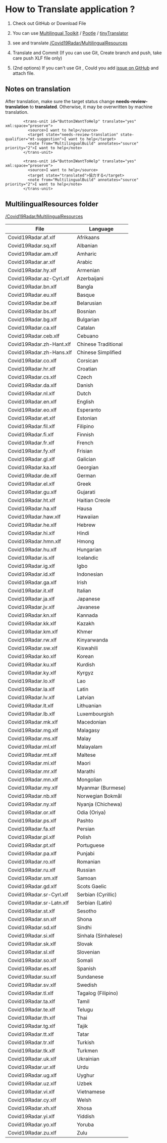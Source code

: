 # How to Translate application ?

1. Check out GitHub or Download File

2. You can use [Multilingual Toolkit](https://developer.microsoft.com/en-us/windows/downloads/multilingual-app-toolkit/) / [Pootle](https://pootle.translatehouse.org/) / [tinyTranslator](https://github.com/martinroob/tiny-translator)
3. see and translate [/Covid19Radar/MultilingualResources](https://github.com/Covid-19Radar/Covid19Radar/tree/master/Covid19Radar/Covid19Radar/MultilingualResources)

4. Translate and Commit (If you can use Git, Create branch and push, take care push XLF file only)

5. (2nd options) If you can't use Git , Could you add [issue on GitHub](https://github.com/Covid-19Radar/Covid19Radar/issues) and attach file.

## Notes on translation

After translation, make sure the target status change **needs-review-translation** to  **translated**.
Otherwise, it may be overwritten by machine translation.

```
        <trans-unit id="ButtonIWantToHelp" translate="yes" xml:space="preserve">
          <source>I want to help</source>
          <target state="needs-review-translation" state-qualifier="mt-suggestion">I want to help</target>
          <note from="MultilingualBuild" annotates="source" priority="2">I want to help</note>
        </trans-unit>
```
```
        <trans-unit id="ButtonIWantToHelp" translate="yes" xml:space="preserve">
          <source>I want to help</source>
          <target state="translated">協力する</target>
          <note from="MultilingualBuild" annotates="source" priority="2">I want to help</note>
        </trans-unit>
```

## MultilingualResources folder

 [/Covid19Radar/MultilingualResources](https://github.com/Covid-19Radar/Covid19Radar/tree/master/Covid19Radar/Covid19Radar/MultilingualResources)

| File  | Language  |
|---|---|
| Covid19Radar.af.xlf | Afrikaans |
| Covid19Radar.sq.xlf | Albanian |
| Covid19Radar.am.xlf | Amharic |
| Covid19Radar.ar.xlf | Arabic |
| Covid19Radar.hy.xlf | Armenian |
| Covid19Radar.az-Cyrl.xlf | Azerbaijani |
| Covid19Radar.bn.xlf | Bangla |
| Covid19Radar.eu.xlf | Basque |
| Covid19Radar.be.xlf | Belarusian |
| Covid19Radar.bs.xlf | Bosnian |
| Covid19Radar.bg.xlf | Bulgarian |
| Covid19Radar.ca.xlf | Catalan	|
| Covid19Radar.ceb.xlf | Cebuano |
| Covid19Radar.zh-Hant.xlf | Chinese Traditional |
| Covid19Radar.zh-Hans.xlf | Chinese Simplified |
| Covid19Radar.co.xlf | Corsican |
| Covid19Radar.hr.xlf | Croatian |
| Covid19Radar.cs.xlf | Czech |
| Covid19Radar.da.xlf | Danish |
| Covid19Radar.nl.xlf | Dutch |
| Covid19Radar.en.xlf | English |
| Covid19Radar.eo.xlf | Esperanto |
| Covid19Radar.et.xlf | Estonian |
| Covid19Radar.fil.xlf | Filipino |
| Covid19Radar.fi.xlf | Finnish |
| Covid19Radar.fr.xlf | French |
| Covid19Radar.fy.xlf | Frisian |
| Covid19Radar.gl.xlf | Galician |
| Covid19Radar.ka.xlf | Georgian |
| Covid19Radar.de.xlf | German |
| Covid19Radar.el.xlf | Greek |
| Covid19Radar.gu.xlf | Gujarati |
| Covid19Radar.ht.xlf | Haitian Creole |
| Covid19Radar.ha.xlf | Hausa |
| Covid19Radar.haw.xlf | Hawaiian |
| Covid19Radar.he.xlf | Hebrew |
| Covid19Radar.hi.xlf | Hindi |
| Covid19Radar.hmn.xlf | Hmong |
| Covid19Radar.hu.xlf | Hungarian |
| Covid19Radar.is.xlf | Icelandic |
| Covid19Radar.ig.xlf | Igbo |
| Covid19Radar.id.xlf | Indonesian |
| Covid19Radar.ga.xlf | Irish |
| Covid19Radar.it.xlf | Italian |
| Covid19Radar.ja.xlf | Japanese |
| Covid19Radar.jv.xlf | Javanese |
| Covid19Radar.kn.xlf | Kannada |
| Covid19Radar.kk.xlf | Kazakh |
| Covid19Radar.km.xlf | Khmer |
| Covid19Radar.rw.xlf | Kinyarwanda |
| Covid19Radar.sw.xlf | Kiswahili |
| Covid19Radar.ko.xlf | Korean |
| Covid19Radar.ku.xlf | Kurdish |
| Covid19Radar.ky.xlf | Kyrgyz |
| Covid19Radar.lo.xlf | Lao |
| Covid19Radar.la.xlf | Latin |
| Covid19Radar.lv.xlf | Latvian |
| Covid19Radar.lt.xlf | Lithuanian |
| Covid19Radar.lb.xlf | Luxembourgish |
| Covid19Radar.mk.xlf | Macedonian |
| Covid19Radar.mg.xlf | Malagasy |
| Covid19Radar.ms.xlf | Malay |
| Covid19Radar.ml.xlf | Malayalam |
| Covid19Radar.mt.xlf | Maltese |
| Covid19Radar.mi.xlf | Maori |
| Covid19Radar.mr.xlf | Marathi |
| Covid19Radar.mn.xlf | Mongolian |
| Covid19Radar.my.xlf | Myanmar (Burmese) |
| Covid19Radar.nb.xlf | Norwegian Bokmål |
| Covid19Radar.ny.xlf | Nyanja (Chichewa) |
| Covid19Radar.or.xlf | Odia (Oriya) |
| Covid19Radar.ps.xlf | Pashto |
| Covid19Radar.fa.xlf | Persian |
| Covid19Radar.pl.xlf | Polish |
| Covid19Radar.pt.xlf | Portuguese |
| Covid19Radar.pa.xlf | Punjabi |
| Covid19Radar.ro.xlf | Romanian |
| Covid19Radar.ru.xlf | Russian |
| Covid19Radar.sm.xlf | Samoan |
| Covid19Radar.gd.xlf | Scots Gaelic |
| Covid19Radar.sr-Cyrl.xlf | Serbian (Cyrillic) |
| Covid19Radar.sr-Latn.xlf | Serbian (Latin) |
| Covid19Radar.st.xlf | Sesotho |
| Covid19Radar.sn.xlf | Shona |
| Covid19Radar.sd.xlf | Sindhi |
| Covid19Radar.si.xlf | Sinhala (Sinhalese) |
| Covid19Radar.sk.xlf | Slovak |
| Covid19Radar.sl.xlf | Slovenian |
| Covid19Radar.so.xlf | Somali |
| Covid19Radar.es.xlf | Spanish |
| Covid19Radar.su.xlf | Sundanese |
| Covid19Radar.sv.xlf | Swedish |
| Covid19Radar.tl.xlf | Tagalog (Filipino) |
| Covid19Radar.ta.xlf | Tamil |
| Covid19Radar.te.xlf | Telugu |
| Covid19Radar.th.xlf | Thai |
| Covid19Radar.tg.xlf | Tajik |
| Covid19Radar.tt.xlf | Tatar |
| Covid19Radar.tr.xlf | Turkish |
| Covid19Radar.tk.xlf | Turkmen |
| Covid19Radar.uk.xlf | Ukrainian |
| Covid19Radar.ur.xlf | Urdu |
| Covid19Radar.ug.xlf | Uyghur |
| Covid19Radar.uz.xlf | Uzbek |
| Covid19Radar.vi.xlf | Vietnamese |
| Covid19Radar.cy.xlf | Welsh |
| Covid19Radar.xh.xlf | Xhosa |
| Covid19Radar.yi.xlf | Yiddish |
| Covid19Radar.yo.xlf | Yoruba |
| Covid19Radar.zu.xlf | Zulu |

